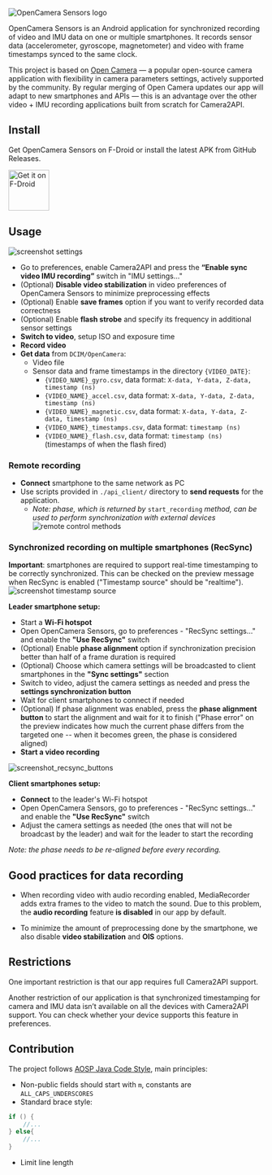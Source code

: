 ![OpenCamera Sensors logo](https://imgur.com/7qjCtgp.png)

OpenCamera Sensors is an Android application for synchronized recording of video and IMU data on one
or multiple smartphones. It records sensor data (accelerometer, gyroscope, magnetometer) and video
with frame timestamps synced to the same clock.

This project is based on [Open Camera](https://opencamera.org.uk/) — a popular open-source camera
application with flexibility in camera parameters settings, actively supported by the community. By
regular merging of Open Camera updates our app will adapt to new smartphones and APIs — this is an
advantage over the other video + IMU recording applications built from scratch for Camera2API.

## Install

Get OpenCamera Sensors on F-Droid or install the latest APK from GitHub Releases.

[<img src="https://fdroid.gitlab.io/artwork/badge/get-it-on.png"
alt="Get it on F-Droid"
height="80">](https://f-droid.org/packages/com.opencamera_sensors.app/)

## Usage

![screenshot settings](https://imgur.com/Md2O0sO.png)

- Go to preferences, enable Camera2API and press the **“Enable sync video IMU recording”** switch
  in "IMU settings..."
- (Optional) **Disable video stabilization** in video preferences of OpenCamera Sensors to minimize
  preprocessing effects
- (Optional) Enable **save frames** option if you want to verify recorded data correctness
- (Optional) Enable **flash strobe** and specify its frequency in additional sensor settings
- **Switch to video**, setup ISO and exposure time
- **Record video**
- **Get data** from ```DCIM/OpenCamera```:
    - Video file
    - Sensor data and frame timestamps in the directory ```{VIDEO_DATE}```:
        - ```{VIDEO_NAME}_gyro.csv```, data format: ```X-data, Y-data, Z-data, timestamp (ns)```
        - ```{VIDEO_NAME}_accel.csv```, data format: ```X-data, Y-data, Z-data, timestamp (ns)```
        - ```{VIDEO_NAME}_magnetic.csv```, data format: ```X-data, Y-data, Z-data, timestamp (ns)```
        - ```{VIDEO_NAME}_timestamps.csv```, data format: ```timestamp (ns)```
        - ```{VIDEO_NAME}_flash.csv```, data format: ```timestamp (ns)``` (timestamps of when the
          flash fired)

### Remote recording

- **Connect** smartphone to the same network as PC
- Use scripts provided in ```./api_client/``` directory to **send requests** for the application.
    - *Note: phase, which is returned by* ```start_recording``` *method, can be used to perform
      synchronization with external devices*
      ![remote control methods](https://www.websequencediagrams.com/files/render?link=6txhpHrdgaebT4DYz2C3SaEQjHM1esYDkJZJvPZcgCJHbRAg3c8hqcJYgOmGirze)

### Synchronized recording on multiple smartphones (RecSync)

**Important**: smartphones are required to support real-time timestamping to be correctly
synchronized. This can be checked on the preview message when RecSync is enabled ("Timestamp source"
should be "realtime").
![screenshot timestamp source](https://imgur.com/vQHufyV.png)

**Leader smartphone setup:**

- Start a **Wi-Fi hotspot**
- Open OpenCamera Sensors, go to preferences - "RecSync settings..." and enable the **"Use
  RecSync"** switch
- (Optional) Enable **phase alignment** option if synchronization precision better than half of a
  frame duration is required
- (Optional) Choose which camera settings will be broadcasted to client smartphones in the **"Sync
  settings"** section
- Switch to video, adjust the camera settings as needed and press the **settings synchronization
  button**
- Wait for client smartphones to connect if needed
- (Optional) If phase alignment was enabled, press the **phase alignment button** to start the
  alignment and wait for it to finish ("Phase error" on the preview indicates how much the current
  phase differs from the targeted one -- when it becomes green, the phase is considered aligned)
- **Start a video recording**

![screenshot_recsync_buttons](https://i.imgur.com/iQS8zpc.png)

**Client smartphones setup:**

- **Connect** to the leader's Wi-Fi hotspot
- Open OpenCamera Sensors, go to preferences - "RecSync settings..." and enable the **"Use
  RecSync"** switch
- Adjust the camera settings as needed (the ones that will not be broadcast by the leader) and wait
  for the leader to start the recording

_Note: the phase needs to be re-aligned before every recording._

## Good practices for data recording

- When recording video with audio recording enabled, MediaRecorder adds extra frames to the video to
  match the sound. Due to this problem, the **audio recording** feature **is disabled** in our app
  by default.

- To minimize the amount of preprocessing done by the smartphone, we also disable **video
  stabilization** and **OIS** options.

## Restrictions

One important restriction is that our app requires full Camera2API support.

Another restriction of our application is that synchronized timestamping for camera and IMU data
isn’t available on all the devices with Camera2API support. You can check whether your device
supports this feature in preferences.

## Contribution

The project follows [AOSP Java Code Style](https://source.android.com/setup/contribute/code-style),
main principles:

- Non-public fields should start with ```m```, constants are ```ALL_CAPS_UNDERSCORES```
- Standard brace style:

```java
if () {
    //...
} else{
    //...
}
```

- Limit line length
